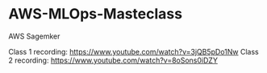 # AWS-MLOps-Masteclass
AWS Sagemker

Class 1 recording: https://www.youtube.com/watch?v=3jQB5pDo1Nw
Class 2 recording: https://www.youtube.com/watch?v=8oSons0iDZY
